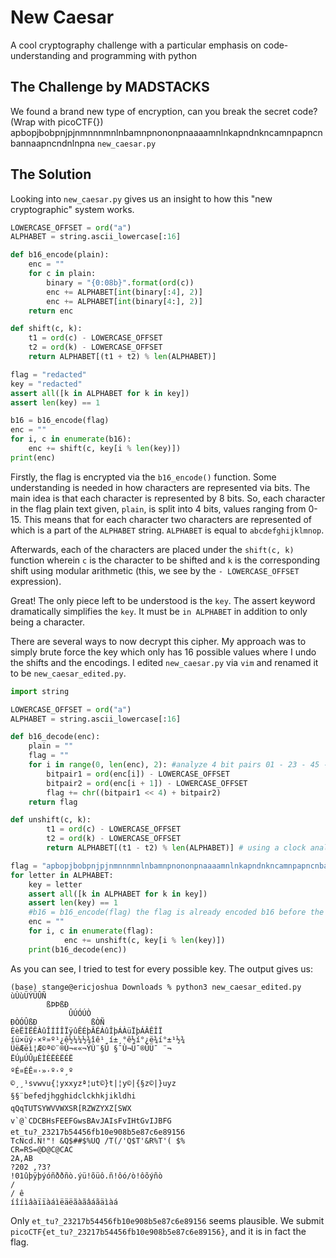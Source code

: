 # New Caesar
A cool cryptography challenge with a particular emphasis on code-understanding and programming with python

## The Challenge by MADSTACKS
We found a brand new type of encryption, can you break the secret code? (Wrap with picoCTF{}) apbopjbobpnjpjnmnnnmnlnbamnpnononpnaaaamnlnkapndnkncamnpapncnbannaapncndnlnpna `new_caesar.py`

## The Solution
Looking into `new_caesar.py` gives us an insight to how this "new cryptographic" system works.

```python
LOWERCASE_OFFSET = ord("a")
ALPHABET = string.ascii_lowercase[:16]

def b16_encode(plain):
	enc = ""
	for c in plain:
		binary = "{0:08b}".format(ord(c))
		enc += ALPHABET[int(binary[:4], 2)]
		enc += ALPHABET[int(binary[4:], 2)]
	return enc

def shift(c, k):
	t1 = ord(c) - LOWERCASE_OFFSET
	t2 = ord(k) - LOWERCASE_OFFSET
	return ALPHABET[(t1 + t2) % len(ALPHABET)]

flag = "redacted"
key = "redacted"
assert all([k in ALPHABET for k in key])
assert len(key) == 1

b16 = b16_encode(flag)
enc = ""
for i, c in enumerate(b16):
	enc += shift(c, key[i % len(key)])
print(enc)
```

Firstly, the flag is encrypted via the `b16_encode()` function. Some understanding is needed in how characters are represented via bits. The main idea is that each character is represented by 8 bits.
So, each character in the flag plain text given, `plain`, is split into 4 bits, values ranging from 0-15. This means that for each character two characters are represented of which is a part of the `ALPHABET` string.
`ALPHABET` is equal to `abcdefghijklmnop`. 

Afterwards, each of the characters are placed under the `shift(c, k)` function wherein `c` is the character to be shifted and `k` is the corresponding shift using modular arithmetic (this, we see by the `- LOWERCASE_OFFSET` expression).

Great! The only piece left to be understood is the `key`. The assert keyword dramatically simplifies the `key`. It must be `in ALPHABET` in addition to only being a character.

There are several ways to now decrypt this cipher. My approach was to simply brute force the key which only has 16 possible values where I undo the shifts and the encodings. I edited `new_caesar.py` via `vim` and renamed it to be `new_caesar_edited.py`.

```python
import string

LOWERCASE_OFFSET = ord("a")
ALPHABET = string.ascii_lowercase[:16]

def b16_decode(enc):
	plain = ""
	flag = ""
	for i in range(0, len(enc), 2): #analyze 4 bit pairs 01 - 23 - 45 - etc then place them together, essentially undoing the encoding.
		bitpair1 = ord(enc[i]) - LOWERCASE_OFFSET
		bitpair2 = ord(enc[i + 1]) - LOWERCASE_OFFSET
		flag += chr((bitpair1 << 4) + bitpair2)
	return flag

def unshift(c, k):
        t1 = ord(c) - LOWERCASE_OFFSET
        t2 = ord(k) - LOWERCASE_OFFSET
        return ALPHABET[(t1 - t2) % len(ALPHABET)] # using a clock analogy for modular arithmetic, we essentially rotate back to our original shift.

flag = "apbopjbobpnjpjnmnnnmnlnbamnpnononpnaaaamnlnkapndnkncamnpapncnbannaapncndnlnpna"
for letter in ALPHABET:
	key = letter
	assert all([k in ALPHABET for k in key])
	assert len(key) == 1
	#b16 = b16_encode(flag) the flag is already encoded b16 before the shift, undoing it would entail to unshift first before decoding
	enc = ""
	for i, c in enumerate(flag):
        	enc += unshift(c, key[i % len(key)])
	print(b16_decode(enc))
```
As you can see, I tried to test for every possible key. The output gives us:

```console
(base) stange@ericjoshua Downloads % python3 new_caesar_edited.py
ùÙùÜÝÜÛÑ
        ßÞÞßÐ
             ÛÚÓÚÒ
ÐÒÓÛßÐ            ßÒÑ
ÈèËÌËÊÀûÎÍÍÎÏÿûÊÉþÂÉÁûÎþÁÀüÏþÁÂÊÎÏ
íü×üý·×º»º¹¿ê½¼¼½¾îê¹¸í±¸°ê½í°¿ë¾í°±¹½¾
ÜëÆëì¦Æ©ª©¨®Ù¬««¬­ÝÙ¨§Ü §¯Ù¬Ü¯®Ú­Ü¯ ¨¬­
ËÚµÚÛµÈÌÈËÈËÉË
ºÉ¤ÉÊ¤·»·º·º¸º
©¸¸¹svwvu{¦yxxyzª¦ut©}t|¦y©|{§z©|}uyz
§§¨befedjhgghidclckhkjikldhi
qQqTUTSYWVVWXSR[RZWZYXZ[SWX
v`@`CDCBHsFEEFGwsBAvJAIsFvIHtGvIJBFG
et_tu?_23217b54456fb10e908b5e87c6e89156
TcNcd.N!"! &Q$##$%UQ /T(/'Q$T'&R%T'( $%
CR=RS=@D@C@CAC
2A,AB
?202 ,?3?
!01ûþÿþýóñððñò.ýü!õüô.ñ!ôó/ò!ôõýñò
/
/ ê
íîíìâàïïàáìëäëãàãâáãäìàá
```
Only `et_tu?_23217b54456fb10e908b5e87c6e89156` seems plausible. We submit `picoCTF{et_tu?_23217b54456fb10e908b5e87c6e89156}`, and it is in fact the flag.

